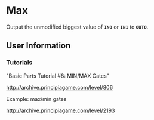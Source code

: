 # Max
Output the unmodified biggest value of **`IN0`** or **`IN1`** to **`OUT0`**.

## User Information

### Tutorials
"Basic Parts Tutorial #8: MIN/MAX Gates"

http://archive.principiagame.com/level/806

Example: max/min gates

http://archive.principiagame.com/level/2193